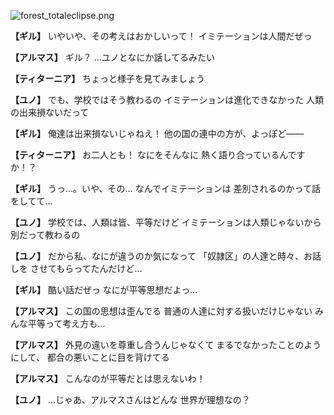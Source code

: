 
![forest_totaleclipse.png](../images/backgrounds/forest_totaleclipse.png)

**【ギル】**
いやいや、その考えはおかしいって！
イミテーションは人間だぜっ

**【アルマス】**
ギル？
…ユノとなにか話してるみたい

**【ティターニア】**
ちょっと様子を見てみましょう

**【ユノ】**
でも、学校ではそう教わるの
イミテーションは進化できなかった
人類の出来損ないだって

**【ギル】**
俺達は出来損ないじゃねえ！
他の国の連中の方が、よっぽど――

**【ティターニア】**
お二人とも！
なにをそんなに
熱く語り合っているんですか！？

**【ギル】**
うっ…。いや、その…
なんでイミテーションは
差別されるのかって話をしてて…

**【ユノ】**
学校では、人類は皆、平等だけど
イミテーションは人類じゃないから
別だって教わるの

**【ユノ】**
だから私、なにが違うのか気になって
「奴隷区」の人達と時々、お話しを
させてもらってたんだけど…

**【ギル】**
酷い話だぜっ
なにが平等思想だよっ…

**【アルマス】**
この国の思想は歪んでる
普通の人達に対する扱いだけじゃない
みんな平等って考え方も…

**【アルマス】**
外見の違いを尊重し合うんじゃなくて
まるでなかったことのようにして、
都合の悪いことに目を背けてる

**【アルマス】**
こんなのが平等だとは思えないわ！

**【ユノ】**
…じゃあ、アルマスさんはどんな
世界が理想なの？
